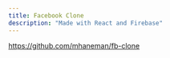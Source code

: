 ```yaml
---
title: Facebook Clone
description: "Made with React and Firebase"
---
```


https://github.com/mhaneman/fb-clone